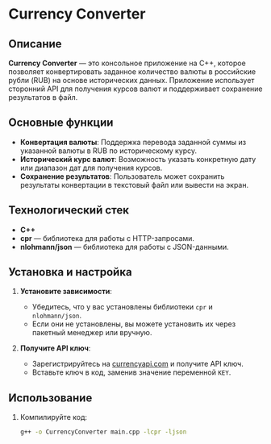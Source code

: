 # Currency Converter

## Описание
**Currency Converter** — это консольное приложение на C++, которое позволяет конвертировать заданное количество валюты в российские рубли (RUB) на основе исторических данных. Приложение использует сторонний API для получения курсов валют и поддерживает сохранение результатов в файл.

## Основные функции
- **Конвертация валюты**: Поддержка перевода заданной суммы из указанной валюты в RUB по историческому курсу.
- **Исторический курс валют**: Возможность указать конкретную дату или диапазон дат для получения курсов.
- **Сохранение результатов**: Пользователь может сохранить результаты конвертации в текстовый файл или вывести на экран.

## Технологический стек
- **C++**
- **cpr** — библиотека для работы с HTTP-запросами.
- **nlohmann/json** — библиотека для работы с JSON-данными.

## Установка и настройка

1. **Установите зависимости**:
   - Убедитесь, что у вас установлены библиотеки `cpr` и `nlohmann/json`.
   - Если они не установлены, вы можете установить их через пакетный менеджер или вручную.

2. **Получите API ключ**:
   - Зарегистрируйтесь на [currencyapi.com](https://app.currencyapi.com/) и получите API ключ.
   - Вставьте ключ в код, заменив значение переменной `KEY`.

## Использование
1. Компилируйте код:
   ```bash
   g++ -o CurrencyConverter main.cpp -lcpr -ljson
